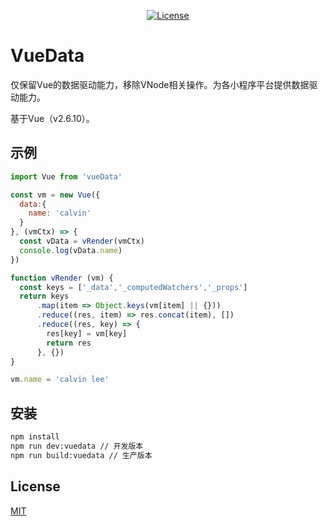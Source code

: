 <p align="center">
  <a href="https://www.npmjs.com/package/vue"><img src="https://img.shields.io/npm/l/vue.svg" alt="License"></a>
</p>

# VueData

仅保留Vue的数据驱动能力，移除VNode相关操作。为各小程序平台提供数据驱动能力。

基于Vue（v2.6.10）。

## 示例

```javascript
import Vue from 'vueData'

const vm = new Vue({
  data:{
    name: 'calvin'
  }
}, (vmCtx) => {
  const vData = vRender(vmCtx)
  console.log(vData.name)
})

function vRender (vm) {
  const keys = ['_data','_computedWatchers','_props']
  return keys
      .map(item => Object.keys(vm[item] || {}))
      .reduce((res, item) => res.concat(item), [])
      .reduce((res, key) => {
        res[key] = vm[key]
        return res
      }, {})
}

vm.name = 'calvin lee'
```


## 安装

```bash
npm install
npm run dev:vuedata // 开发版本
npm run build:vuedata // 生产版本
```

## License

[MIT](http://opensource.org/licenses/MIT)
